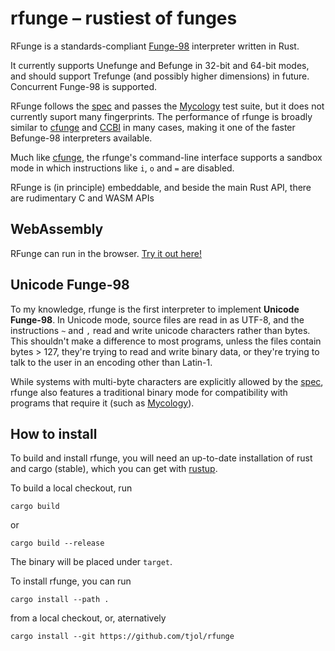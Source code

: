 # rfunge – rustiest of funges

RFunge is a standards-compliant [Funge-98] interpreter written in Rust.

It currently supports Unefunge and Befunge in 32-bit and 64-bit modes, and
should support Trefunge (and possibly higher dimensions) in future.
Concurrent Funge-98 is supported.

RFunge follows the [spec] and passes the [Mycology] test suite, but it does not
currently suport many fingerprints. The performance of rfunge is broadly similar
to [cfunge] and [CCBI] in many cases, making it one of the faster Befunge-98
interpreters available.

Much like [cfunge], the rfunge's command-line interface supports a sandbox mode
in which instructions like `i`, `o` and `=` are disabled.

RFunge is (in principle) embeddable, and beside the main Rust API, there are
rudimentary C and WASM APIs

## WebAssembly

RFunge can run in the browser. [Try it out here!](https://tjol.eu/rfunge/)

## Unicode Funge-98

To my knowledge, rfunge is the first interpreter to implement **Unicode Funge-98**.
In Unicode mode, source files are read in as UTF-8, and the instructions `~` and
`,` read and write unicode characters rather than bytes. This shouldn't make a
difference to most programs, unless the files contain bytes > 127, they're
trying to read and write binary data, or they're trying to talk to the user in
an encoding other than Latin-1.

While systems with multi-byte characters are explicitly allowed by the [spec],
rfunge also features a traditional binary mode for compatibility with programs
that require it (such as [Mycology]).

## How to install

To build and install rfunge, you will need an up-to-date installation of rust
and cargo (stable), which you can get with [rustup](https://rustup.rs/).

To build a local checkout, run

    cargo build

or

    cargo build --release

The binary will be placed under `target`.

To install rfunge, you can run

    cargo install --path .

from a local checkout, or, aternatively

    cargo install --git https://github.com/tjol/rfunge


[Funge-98]: https://esolangs.org/wiki/Funge-98
[spec]: https://github.com/catseye/Funge-98/blob/master/doc/funge98.markdown
[Mycology]: https://github.com/Deewiant/Mycology
[cfunge]: https://github.com/VorpalBlade/cfunge
[CCBI]: https://github.com/Deewiant/CCBI
